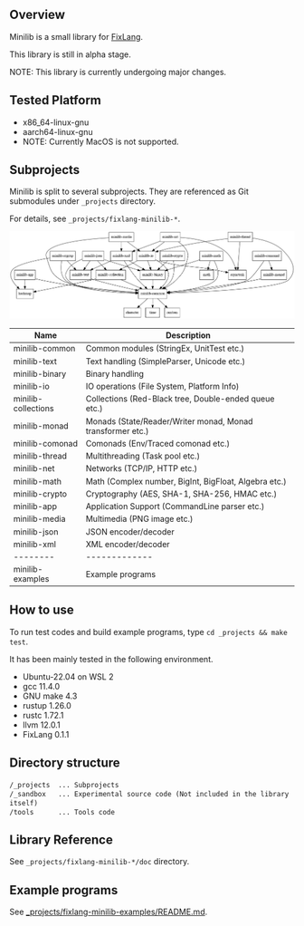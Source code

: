## Overview

Minilib is a small library for [FixLang](https://github.com/tttmmmyyyy/fixlang).

This library is still in alpha stage.

NOTE: This library is currently undergoing major changes. 

## Tested Platform
- x86_64-linux-gnu
- aarch64-linux-gnu
- NOTE: Currently MacOS is not supported.

## Subprojects

Minilib is split to several subprojects.
They are referenced as Git submodules under `_projects` directory.

For details, see `_projects/fixlang-minilib-*`.

![Project dependencies](_projects/dependencies.png)

| Name   | Description |
|--------|-------------|
|minilib-common| Common modules (StringEx, UnitTest etc.)|
|minilib-text| Text handling (SimpleParser, Unicode etc.)|
|minilib-binary| Binary handling|
|minilib-io| IO operations (File System, Platform Info)|
|minilib-collections| Collections  (Red-Black tree, Double-ended queue etc.)|
|minilib-monad| Monads (State/Reader/Writer monad, Monad transformer etc.)|
|minilib-comonad| Comonads (Env/Traced comonad etc.)|
|minilib-thread| Multithreading (Task pool etc.) |
|minilib-net| Networks (TCP/IP, HTTP etc.) |
|minilib-math| Math (Complex number, BigInt, BigFloat, Algebra etc.)|
|minilib-crypto| Cryptography  (AES, SHA-1, SHA-256, HMAC etc.)|
|minilib-app| Application Support (CommandLine parser etc.) |
|minilib-media| Multimedia (PNG image etc.) |
|minilib-json| JSON encoder/decoder |
|minilib-xml| XML encoder/decoder |
|--------|-------------|
|minilib-examples| Example programs|

## How to use

To run test codes and build example programs, type `cd _projects && make test`.

It has been mainly tested in the following environment.

- Ubuntu-22.04 on WSL 2
- gcc 11.4.0
- GNU make 4.3
- rustup 1.26.0
- rustc 1.72.1
- llvm 12.0.1
- FixLang 0.1.1

## Directory structure

```
/_projects  ... Subprojects
/_sandbox   ... Experimental source code (Not included in the library itself)
/tools      ... Tools code
```

## Library Reference

See `_projects/fixlang-minilib-*/doc` directory.

## Example programs

See [_projects/fixlang-minilib-examples/README.md](_projects/fixlang-minilib-examples/README.md).
